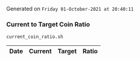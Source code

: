 Generated on `Friday 01-October-2021 at 20:40:11`

### Current to Target Coin Ratio
`current_coin_ratio.sh`

Date|Current|Target|Ratio
---|---|---|---

